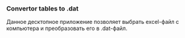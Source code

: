 ### Convertor tables to .dat

Данное десктопное приложение позволяет выбрать excel-файл с компьютера 
и преобразовать его в .dat-файл.